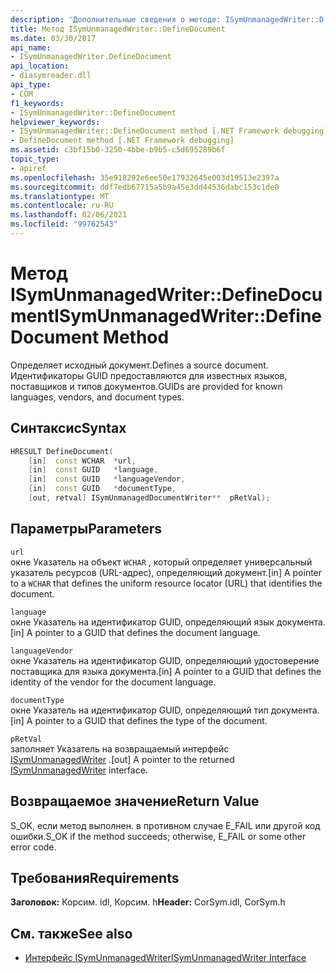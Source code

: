 ```yaml
---
description: 'Дополнительные сведения о методе: ISymUnmanagedWriter::D Ефинедокумент'
title: Метод ISymUnmanagedWriter::DefineDocument
ms.date: 03/30/2017
api_name:
- ISymUnmanagedWriter.DefineDocument
api_location:
- diasymreader.dll
api_type:
- COM
f1_keywords:
- ISymUnmanagedWriter::DefineDocument
helpviewer_keywords:
- ISymUnmanagedWriter::DefineDocument method [.NET Framework debugging]
- DefineDocument method [.NET Framework debugging]
ms.assetid: c3bf15b0-3250-4bbe-b9b5-c5d695289b6f
topic_type:
- apiref
ms.openlocfilehash: 35e918292e6ee50e17932645e003d19513e2397a
ms.sourcegitcommit: ddf7edb67715a5b9a45e3dd44536dabc153c1de0
ms.translationtype: MT
ms.contentlocale: ru-RU
ms.lasthandoff: 02/06/2021
ms.locfileid: "99762543"
---
```

# <a name="isymunmanagedwriterdefinedocument-method"></a><span data-ttu-id="120e0-103">Метод ISymUnmanagedWriter::DefineDocument</span><span class="sxs-lookup"><span data-stu-id="120e0-103">ISymUnmanagedWriter::DefineDocument Method</span></span>

<span data-ttu-id="120e0-104">Определяет исходный документ.</span><span class="sxs-lookup"><span data-stu-id="120e0-104">Defines a source document.</span></span> <span data-ttu-id="120e0-105">Идентификаторы GUID предоставляются для известных языков, поставщиков и типов документов.</span><span class="sxs-lookup"><span data-stu-id="120e0-105">GUIDs are provided for known languages, vendors, and document types.</span></span>  
  
## <a name="syntax"></a><span data-ttu-id="120e0-106">Синтаксис</span><span class="sxs-lookup"><span data-stu-id="120e0-106">Syntax</span></span>  
  
```cpp  
HRESULT DefineDocument(  
    [in]  const WCHAR  *url,  
    [in]  const GUID   *language,  
    [in]  const GUID   *languageVendor,  
    [in]  const GUID   *documentType,  
    [out, retval] ISymUnmanagedDocumentWriter**  pRetVal);  
```  
  
## <a name="parameters"></a><span data-ttu-id="120e0-107">Параметры</span><span class="sxs-lookup"><span data-stu-id="120e0-107">Parameters</span></span>  

 `url`  
 <span data-ttu-id="120e0-108">окне Указатель на объект `WCHAR` , который определяет универсальный указатель ресурсов (URL-адрес), определяющий документ.</span><span class="sxs-lookup"><span data-stu-id="120e0-108">[in] A pointer to a `WCHAR` that defines the uniform resource locator (URL) that identifies the document.</span></span>  
  
 `language`  
 <span data-ttu-id="120e0-109">окне Указатель на идентификатор GUID, определяющий язык документа.</span><span class="sxs-lookup"><span data-stu-id="120e0-109">[in] A pointer to a GUID that defines the document language.</span></span>  
  
 `languageVendor`  
 <span data-ttu-id="120e0-110">окне Указатель на идентификатор GUID, определяющий удостоверение поставщика для языка документа.</span><span class="sxs-lookup"><span data-stu-id="120e0-110">[in] A pointer to a GUID that defines the identity of the vendor for the document language.</span></span>  
  
 `documentType`  
 <span data-ttu-id="120e0-111">окне Указатель на идентификатор GUID, определяющий тип документа.</span><span class="sxs-lookup"><span data-stu-id="120e0-111">[in] A pointer to a GUID that defines the type of the document.</span></span>  
  
 `pRetVal`  
 <span data-ttu-id="120e0-112">заполняет Указатель на возвращаемый интерфейс [ISymUnmanagedWriter](isymunmanagedwriter-interface.md) .</span><span class="sxs-lookup"><span data-stu-id="120e0-112">[out] A pointer to the returned [ISymUnmanagedWriter](isymunmanagedwriter-interface.md) interface.</span></span>  
  
## <a name="return-value"></a><span data-ttu-id="120e0-113">Возвращаемое значение</span><span class="sxs-lookup"><span data-stu-id="120e0-113">Return Value</span></span>  

 <span data-ttu-id="120e0-114">S_OK, если метод выполнен. в противном случае E_FAIL или другой код ошибки.</span><span class="sxs-lookup"><span data-stu-id="120e0-114">S_OK if the method succeeds; otherwise, E_FAIL or some other error code.</span></span>  
  
## <a name="requirements"></a><span data-ttu-id="120e0-115">Требования</span><span class="sxs-lookup"><span data-stu-id="120e0-115">Requirements</span></span>  

 <span data-ttu-id="120e0-116">**Заголовок:** Корсим. idl, Корсим. h</span><span class="sxs-lookup"><span data-stu-id="120e0-116">**Header:** CorSym.idl, CorSym.h</span></span>  
  
## <a name="see-also"></a><span data-ttu-id="120e0-117">См. также</span><span class="sxs-lookup"><span data-stu-id="120e0-117">See also</span></span>

- [<span data-ttu-id="120e0-118">Интерфейс ISymUnmanagedWriter</span><span class="sxs-lookup"><span data-stu-id="120e0-118">ISymUnmanagedWriter Interface</span></span>](isymunmanagedwriter-interface.md)
